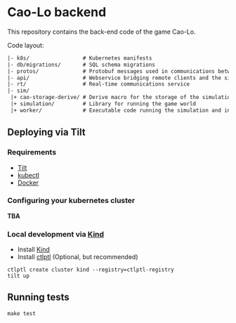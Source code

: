 # Cao-Lo backend

This repository contains the back-end code of the game Cao-Lo.

Code layout:

```txt
|- k8s/                 # Kubernetes manifests
|- db/migrations/       # SQL schema migrations
|- protos/              # Protobuf messages used in communications between web and worker services
|- api/                 # Webservice bridging remote clients and the sim
|- rt/                  # Real-time communications service
|- sim/
 |+ cao-storage-derive/ # Derive macro for the storage of the simulation/
 |+ simulation/         # Library for running the game world
 |+ worker/             # Executable code running the simulation and interfacing
```

## Deploying via Tilt

### Requirements

-   [Tilt](https://tilt.dev)
-   [kubectl](https://kubernetes.io/docs/tasks/tools/)
-   [Docker](https://www.docker.com/)

### Configuring your kubernetes cluster

**TBA**

### Local development via [Kind](https://kind.sigs.k8s.io/) 

- Install [Kind](https://kind.sigs.k8s.io/docs/user/quick-start/#installation)
- Install [ctlptl](https://github.com/tilt-dev/ctlptl#kind-with-a-built-in-registry-at-a-random-port) (Optional, but recommended)

```
ctlptl create cluster kind --registry=ctlptl-registry
tilt up
```

## Running tests

```
make test
```

